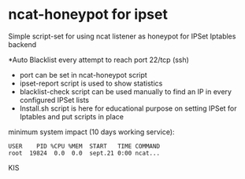 # ncat-honeypot for ipset

Simple script-set for using ncat listener as honeypot for IPSet Iptables backend

*Auto Blacklist every attempt to reach port 22/tcp (ssh)

- port can be set in ncat-honeypot script
- ipset-report script is used to show statistics
- blacklist-check script can be used manually to find an IP in every configured IPSet lists
- Install.sh script is here for educational purpose on setting IPSet for Iptables and put scripts in place


minimum system impact (10 days working service):
```
USER    PID %CPU %MEM  START   TIME COMMAND
root  19824  0.0  0.0  sept.21 0:00 ncat...
```
KIS
